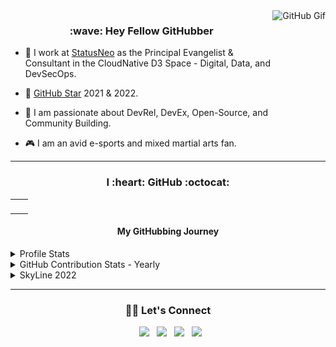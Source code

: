 <img align="right" alt="GitHub Gif" height="160px" src="https://media.giphy.com/media/du3J3cXyzhj75IOgvA/giphy.gif" />

<h3 align=center>:wave: Hey Fellow GitHubber</h3>

- :office: I work at [StatusNeo](www.statusneo.com) as the Principal Evangelist & Consultant in the CloudNative D3 Space - Digital, Data, and DevSecOps.

- :star2: [GitHub Star](https://stars.github.com/) 2021 & 2022.

- :blue_book: I am passionate about DevRel, DevEx, Open-Source, and Community Building.

- :video_game: I am an avid e-sports and mixed martial arts fan.

---

<h3 align=center> I :heart: GitHub :octocat: </h3>

<table>
  <tr>
    <td align="center">
<img alt="" width="400" src="https://github-readme-stats.vercel.app/api?username=nishkarshraj&count_private=true&theme=dark" alt=""></img>
</td>
<td align="center">
<img alt="" width="400" src="https://github-readme-streak-stats.herokuapp.com/?user=nishkarshraj&theme=dark"" alt=""></img>
</td>
</table>

<h4 align=center> My GitHubbing Journey </h4>

<details> 
	<summary>Profile Stats</summary>
	<p align=center><img align="center" src="https://github.com/NishkarshRaj/NishkarshRaj/blob/master/github-user-stats.svg" /></p>
</details>

<details> 
	<summary>GitHub Contribution Stats - Yearly</summary>
	<p align=center><img align="center" src="https://github.com/NishkarshRaj/NishkarshRaj/blob/master/github-contrib-stats.svg" /></p>
</details>

<details> 
	<summary>SkyLine 2022</summary>
	<p align=center><img align="center" src="https://github.com/NishkarshRaj/NishkarshRaj/blob/master/github-metrics.svg" /></p>
</details>

---

<h3 align=center> 🤝🏻 Let's Connect </h3>

<p align="center">
&nbsp; <a href="https://twitter.com/NishkarshRaj1" target="_blank" rel="noopener noreferrer"><img src="https://img.icons8.com/plasticine/100/000000/twitter.png" width="50" /></a>  
&nbsp; <a href="https://www.instagram.com/noicecurse" target="_blank" rel="noopener noreferrer"><img src="https://img.icons8.com/plasticine/100/000000/instagram-new.png" width="50" /></a>  
&nbsp; <a href="https://www.linkedin.com/in/nishkarshraj" target="_blank" rel="noopener noreferrer"><img src="https://img.icons8.com/plasticine/100/000000/linkedin.png" width="50" /></a>
&nbsp; <a href="mailto:nishkarshraj000@gmail.com" target="_blank" rel="noopener noreferrer"><img src="https://img.icons8.com/plasticine/100/000000/gmail.png"  width="50" /></a>
</p>
